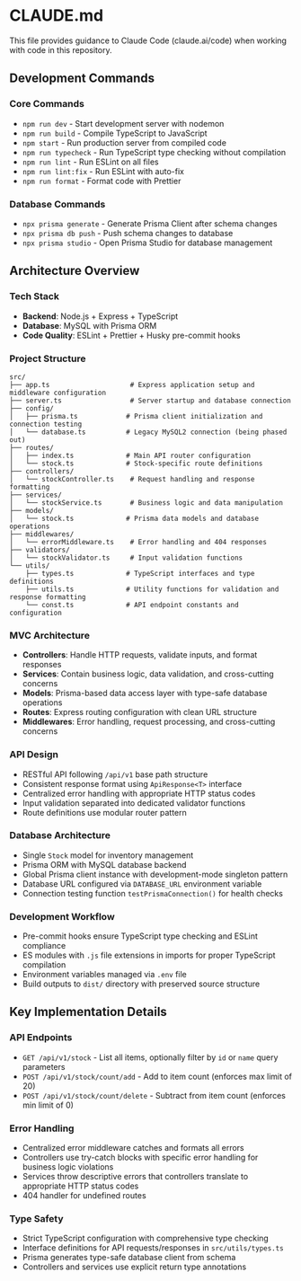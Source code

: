 # CLAUDE.md

This file provides guidance to Claude Code (claude.ai/code) when working with code in this repository.

## Development Commands

### Core Commands
- `npm run dev` - Start development server with nodemon
- `npm run build` - Compile TypeScript to JavaScript
- `npm start` - Run production server from compiled code
- `npm run typecheck` - Run TypeScript type checking without compilation
- `npm run lint` - Run ESLint on all files
- `npm run lint:fix` - Run ESLint with auto-fix
- `npm run format` - Format code with Prettier

### Database Commands
- `npx prisma generate` - Generate Prisma Client after schema changes
- `npx prisma db push` - Push schema changes to database
- `npx prisma studio` - Open Prisma Studio for database management

## Architecture Overview

### Tech Stack
- **Backend**: Node.js + Express + TypeScript
- **Database**: MySQL with Prisma ORM
- **Code Quality**: ESLint + Prettier + Husky pre-commit hooks

### Project Structure
```
src/
├── app.ts                    # Express application setup and middleware configuration
├── server.ts                 # Server startup and database connection
├── config/
│   ├── prisma.ts            # Prisma client initialization and connection testing
│   └── database.ts          # Legacy MySQL2 connection (being phased out)
├── routes/
│   ├── index.ts             # Main API router configuration
│   └── stock.ts             # Stock-specific route definitions
├── controllers/
│   └── stockController.ts    # Request handling and response formatting
├── services/
│   └── stockService.ts       # Business logic and data manipulation
├── models/
│   └── stock.ts             # Prisma data models and database operations
├── middlewares/
│   └── errorMiddleware.ts    # Error handling and 404 responses
├── validators/
│   └── stockValidator.ts     # Input validation functions
└── utils/
    ├── types.ts             # TypeScript interfaces and type definitions
    ├── utils.ts             # Utility functions for validation and response formatting
    └── const.ts             # API endpoint constants and configuration
```

### MVC Architecture
- **Controllers**: Handle HTTP requests, validate inputs, and format responses
- **Services**: Contain business logic, data validation, and cross-cutting concerns
- **Models**: Prisma-based data access layer with type-safe database operations
- **Routes**: Express routing configuration with clean URL structure
- **Middlewares**: Error handling, request processing, and cross-cutting concerns

### API Design
- RESTful API following `/api/v1` base path structure
- Consistent response format using `ApiResponse<T>` interface
- Centralized error handling with appropriate HTTP status codes
- Input validation separated into dedicated validator functions
- Route definitions use modular router pattern

### Database Architecture
- Single `Stock` model for inventory management
- Prisma ORM with MySQL database backend
- Global Prisma client instance with development-mode singleton pattern
- Database URL configured via `DATABASE_URL` environment variable
- Connection testing function `testPrismaConnection()` for health checks

### Development Workflow
- Pre-commit hooks ensure TypeScript type checking and ESLint compliance
- ES modules with `.js` file extensions in imports for proper TypeScript compilation
- Environment variables managed via `.env` file
- Build outputs to `dist/` directory with preserved source structure

## Key Implementation Details

### API Endpoints
- `GET /api/v1/stock` - List all items, optionally filter by `id` or `name` query parameters
- `POST /api/v1/stock/count/add` - Add to item count (enforces max limit of 20)
- `POST /api/v1/stock/count/delete` - Subtract from item count (enforces min limit of 0)

### Error Handling
- Centralized error middleware catches and formats all errors
- Controllers use try-catch blocks with specific error handling for business logic violations
- Services throw descriptive errors that controllers translate to appropriate HTTP status codes
- 404 handler for undefined routes

### Type Safety
- Strict TypeScript configuration with comprehensive type checking
- Interface definitions for API requests/responses in `src/utils/types.ts`
- Prisma generates type-safe database client from schema
- Controllers and services use explicit return type annotations
